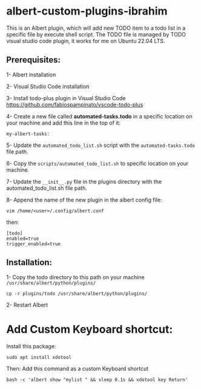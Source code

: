 # albert-custom-plugins-ibrahim

This is an Albert plugin, which will add new TODO item to a todo list in a specific file by execute shell script.
The TODO file is managed by TODO visual studio code plugin, it works for me on Ubuntu 22.04 LTS.

## Prerequisites:

1- Albert installation

2- Visual Studio Code installation

3- Install todo-plus plugin in Visual Studio Code https://github.com/fabiospampinato/vscode-todo-plus

4- Create a new file called **automated-tasks.todo** in a specific location on your machine and add this line in the top of it:
```
my-albert-tasks:
```

5- Update the `automated_todo_list.sh` script with the `automated-tasks.todo` file path.

6- Copy the `scripts/automated_todo_list.sh` to specific location on your machine.

7- Update the `__init__.py` file in the plugins directory with the automated_todo_list.sh file path.

8- Append the name of the new plugin in the albert config file:
```
vim /home/<user>/.config/albert.conf
```
then:
```
[todo]
enabled=true
trigger_enabled=true
```

## Installation:

1- Copy the todo directory to this path on your machine `/usr/share/albert/python/plugins/`
```
cp -r plugins/todo /usr/share/albert/python/plugins/
```

2- Restart Albert

# Add Custom Keyboard shortcut:

Install this package:
```
sudo apt install xdotool
```
Then:
Add this command as a custom Keyboard shortcut
```
bash -c 'albert show "mylist " && sleep 0.1s && xdotool key Return'
```

